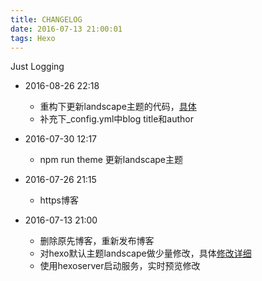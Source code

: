 ```yaml
---
title: CHANGELOG
date: 2016-07-13 21:00:01
tags: Hexo
---
```


 Just Logging

 <!-- more -->



- 2016-08-26 22:18
  - 重构下更新landscape主题的代码，[具体](https://kimown.github.io/2016/08/24/%E4%BF%AE%E6%94%B9hexo%E4%B8%BB%E9%A2%98landscape%E6%80%9D%E8%B7%AF/)
  - 补充下_config.yml中blog title和author

- 2016-07-30 12:17
  - npm run theme  更新landscape主题

- 2016-07-26 21:15
  - https博客

- 2016-07-13 21:00
  - 删除原先博客，重新发布博客
  - 对hexo默认主题landscape做少量修改，具体[修改详细](https://kimown.github.io/2016/07/23/blog%E4%B8%BB%E9%A2%98%E7%9A%84%E4%BF%AE%E6%94%B9%E5%86%85%E5%AE%B9/)
  - 使用hexoserver启动服务，实时预览修改





